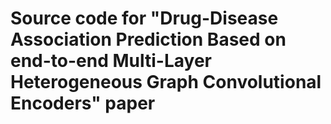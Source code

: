 # Source code for "Drug-Disease Association Prediction Based on end-to-end Multi-Layer Heterogeneous Graph Convolutional Encoders" paper

